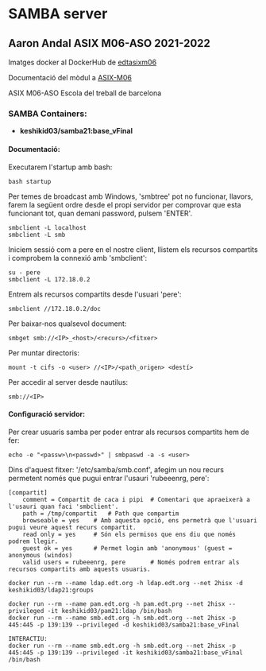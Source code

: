 # SAMBA server
## Aaron Andal ASIX M06-ASO 2021-2022

Imatges docker al DockerHub de [edtasixm06](https://hub.docker.com/u/edtasixm06/)

Documentació del mòdul a [ASIX-M06](https://sites.google.com/site/asixm06edt/)

ASIX M06-ASO Escola del treball de barcelona

### SAMBA Containers:

 * **keshikid03/samba21:base_vFinal** 

#### Documentació:
Executarem l'startup amb bash:

```
bash startup
```

Per temes de broadcast amb Windows, 'smbtree' pot no funcionar, llavors, farem la següent ordre desde el propi servidor per comprovar que esta funcionant tot, quan demani password, pulsem 'ENTER'.

```
smbclient -L localhost
smbclient -L smb
```

Iniciem sessió com a pere en el nostre client, llistem els recursos compartits i comprobem la connexió amb 'smbclient':

```
su - pere
smbclient -L 172.18.0.2
```

Entrem als recursos compartits desde l'usuari 'pere':

```
smbclient //172.18.0.2/doc
```

Per baixar-nos qualsevol document:

```
smbget smb://<IP>_<host>/<recurs>/<fitxer>
```

Per muntar directoris:

```
mount -t cifs -o <user> //<IP>/<path_origen> <destí>
```

Per accedir al server desde nautilus:

```
smb://<IP>
```

#### Configuració servidor:
Per crear usuaris samba per poder entrar als recursos compartits hem de fer:

```
echo -e "<passw>\n<passwd>" | smbpaswd -a -s <user>
```

Dins d'aquest fitxer: '/etc/samba/smb.conf', afegim un nou recurs permetent només que pugui entrar l'usauri 'rubeeenrg, pere':

```
[compartit]
	comment = Compartit de caca i pipi	# Comentari que apraeixerà a l'usauri quan faci 'smbclient'.
	path = /tmp/compartit	# Path que compartim
	browseable = yes	# Amb aquesta opció, ens permetrà que l'usuari pugui veure aquest recurs compartit.
	read only = yes		# Són els permisos que ens diu que només podrem llegir. 
	guest ok = yes		# Permet login amb 'anonymous' (guest = anonymous (windos)
	valid users = rubeeenrg, pere		# Només podrem entrar als recursos compartits amb aquests usuaris.
```



``` 
docker run --rm --name ldap.edt.org -h ldap.edt.org --net 2hisx -d keshikid03/ldap21:groups

docker run --rm --name pam.edt.org -h pam.edt.prg --net 2hisx --privileged -it keshikid03/pam21:ldap /bin/bash
docker run --rm --name smb.edt.org -h smb.edt.org --net 2hisx -p 445:445 -p 139:139 --privileged -d keshikid03/samba21:base_vFinal

INTERACTIU:
docker run --rm --name smb.edt.org -h smb.edt.org --net 2hisx -p 445:445 -p 139:139 --privileged -it keshikid03/samba21:base_vFinal /bin/bash
```

